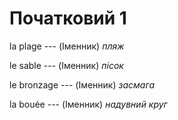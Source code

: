 # Початковий 1
la plage --- (Іменник)
*пляж*



le sable --- (Іменник)
*пісок*



le bronzage --- (Іменник)
*засмага*



la bouée --- (Іменник)
*надувний круг*